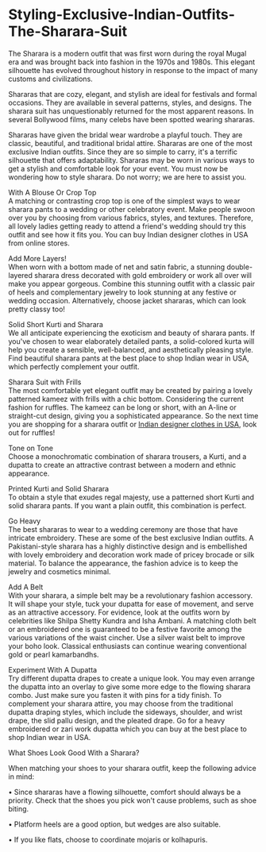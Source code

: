 # Styling-Exclusive-Indian-Outfits-The-Sharara-Suit
The Sharara is a modern outfit that was first worn during the royal Mugal era and was brought back into fashion in the 1970s and 1980s. This elegant silhouette has evolved throughout history in response to the impact of many customs and civilizations. <br>

Shararas that are cozy, elegant, and stylish are ideal for festivals and formal occasions. They are available in several patterns, styles, and designs. The sharara suit has unquestionably returned for the most apparent reasons. In several Bollywood films, many celebs have been spotted wearing shararas.<br>

Shararas have given the bridal wear wardrobe a playful touch. They are classic, beautiful, and traditional bridal attire. Shararas are one of the most exclusive Indian outfits.  Since they are so simple to carry, it's a terrific silhouette that offers adaptability. Shararas may be worn in various ways to get a stylish and comfortable look for your event. You must now be wondering how to style sharara. Do not worry; we are here to assist you.<br>

With A Blouse Or Crop Top<br>
A matching or contrasting crop top is one of the simplest ways to wear sharara pants to a wedding or other celebratory event. Make people swoon over you by choosing from various fabrics, styles, and textures. Therefore, all lovely ladies getting ready to attend a friend's wedding should try this outfit and see how it fits you. You can buy Indian designer clothes in USA from online stores. <br>

Add More Layers!<br>
When worn with a bottom made of net and satin fabric, a stunning double-layered sharara dress decorated with gold embroidery or work all over will make you appear gorgeous. Combine this stunning outfit with a classic pair of heels and complementary jewelry to look stunning at any festive or wedding occasion. Alternatively, choose jacket shararas, which can look pretty classy too!<br>

Solid Short Kurti and Sharara<br>
We all anticipate experiencing the exoticism and beauty of sharara pants. If you've chosen to wear elaborately detailed pants, a solid-colored kurta will help you create a sensible, well-balanced, and aesthetically pleasing style. Find beautiful sharara pants at the best place to shop Indian wear in USA, which perfectly complement your outfit. <br>

Sharara Suit with Frills<br>
The most comfortable yet elegant outfit may be created by pairing a lovely patterned kameez with frills with a chic bottom. Considering the current fashion for ruffles. The kameez can be long or short, with an A-line or straight-cut design, giving you a sophisticated appearance. So the next time you are shopping for a sharara outfit or <a href=”https://chirosbyjigyasa.com/”>Indian designer clothes in USA</a>, look out for ruffles!<br>

Tone on Tone<br>
Choose a monochromatic combination of sharara trousers, a Kurti, and a dupatta to create an attractive contrast between a modern and ethnic appearance.<br>

Printed Kurti and Solid Sharara<br>
To obtain a style that exudes regal majesty, use a patterned short Kurti and solid sharara pants. If you want a plain outfit, this combination is perfect.<br>

Go Heavy<br>
The best shararas to wear to a wedding ceremony are those that have intricate embroidery. These are some of the best exclusive Indian outfits. A Pakistani-style sharara has a highly distinctive design and is embellished with lovely embroidery and decoration work made of pricey brocade or silk material. To balance the appearance, the fashion advice is to keep the jewelry and cosmetics minimal.<br>

Add A Belt <br>
With your sharara, a simple belt may be a revolutionary fashion accessory. It will shape your style, tuck your dupatta for ease of movement, and serve as an attractive accessory. For evidence, look at the outfits worn by celebrities like Shilpa Shetty Kundra and Isha Ambani. A matching cloth belt or an embroidered one is guaranteed to be a festive favorite among the various variations of the waist cincher. Use a silver waist belt to improve your boho look. Classical enthusiasts can continue wearing conventional gold or pearl kamarbandhs.<br>

Experiment With A Dupatta<br>
Try different dupatta drapes to create a unique look. You may even arrange the dupatta into an overlay to give some more edge to the flowing sharara combo. Just make sure you fasten it with pins for a tidy finish. To complement your sharara attire, you may choose from the traditional dupatta draping styles, which include the sideways, shoulder, and wrist drape, the slid pallu design, and the pleated drape. Go for a heavy embroidered or zari work dupatta which you can buy at the best place to shop Indian wear in USA. <br>

What Shoes Look Good With a Sharara?<br>

When matching your shoes to your sharara outfit, keep the following advice in mind:<br>

• Since shararas have a flowing silhouette, comfort should always be a priority. Check that the shoes you pick won't cause problems, such as shoe biting.<br>

• Platform heels are a good option, but wedges are also suitable.<br>

• If you like flats, choose to coordinate mojaris or kolhapuris.<br>
